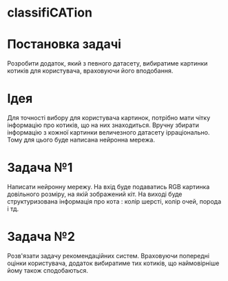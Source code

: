 # classifiCATion


# Постановка задачі 
Розробити додаток, який з певного датасету, вибиратиме картинки котиків для користувача, враховуючи його вподобання.

# Ідея 
Для точності вибору для користувача картинок, потрібно мати чітку інформацію про котиків, що на них знаходиться. Вручну збирати інформацію з кожної картинки величезного датасету ірраціонально. Тому для цього буде написана нейронна мережа.

# Задача №1
Написати нейронну мережу.
На вхід буде подаватись RGB картинка довільного розміру, на якій зображений кіт.
На виході буде структуризована інформація про кота : колір шерсті, колір очей, порода і тд.

# Задача №2
Розв'язати задачу рекомендаційних систем.
Враховуючи попередні оцінки користувача, додаток вибиратиме тих котиків, що наймовірніше йому також сподобаються.

